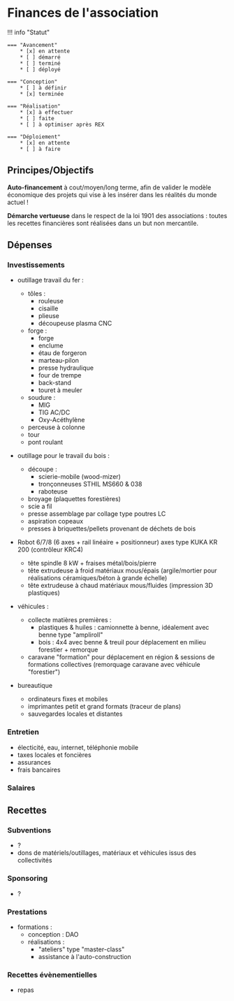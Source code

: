 # Finances de l'association

!!! info "Statut"

    === "Avancement"
        * [x] en attente
        * [ ] démarré
        * [ ] terminé
        * [ ] déployé

    === "Conception"
        * [ ] à définir
        * [x] terminée

    === "Réalisation"
        * [x] à effectuer
        * [ ] faite
        * [ ] à optimiser après REX

    === "Déploiement"
        * [x] en attente
        * [ ] à faire



## Principes/Objectifs

**Auto-financement** à cout/moyen/long terme, afin de valider le modèle économique des projets qui vise à les insérer dans les réalités du monde actuel !

**Démarche vertueuse** dans le respect de la loi 1901 des associations : toutes les recettes financières sont réalisées dans un but non mercantile.

## Dépenses


### Investissements

- outillage travail du fer :
    - tôles :
        - rouleuse
        - cisaille
        - plieuse 
        - découpeuse plasma CNC 
    - forge :
        - forge
        - enclume
        - étau de forgeron
        - marteau-pilon
        - presse hydraulique
        - four de trempe
        - back-stand
        - touret à meuler
    - soudure :
        - MIG 
        - TIG AC/DC 
        - Oxy-Acéthylène  
    - perceuse à colonne
    - tour
    - pont roulant    

- outillage pour le travail du bois :
    - découpe :
        - scierie-mobile (wood-mizer)
        - tronçonneuses STHIL MS660 & 038
        - raboteuse
    - broyage (plaquettes forestières)
    - scie a fil
    - presse assemblage par collage type poutres LC 
    - aspiration copeaux
    - presses à briquettes/pellets provenant de déchets de bois

- Robot 6/7/8 (6 axes + rail linéaire + positionneur) axes type KUKA KR 200 (contrôleur KRC4)
    - tête spindle 8 kW + fraises métal/bois/pierre
    - tête extrudeuse à froid matériaux mous/épais (argile/mortier pour réalisations céramiques/béton à grande échelle)
    - tête extrudeuse à chaud matériaux mous/fluides (impression 3D plastiques)


- véhicules : 
    - collecte matières premières :
        - plastiques & huiles : camionnette à benne, idéalement avec benne type "ampliroll"
        - bois  : 4x4 avec benne & treuil pour déplacement en milieu forestier + remorque
    - caravane "formation" pour déplacement en région & sessions de formations collectives (remorquage caravane avec véhicule "forestier")
        
- bureautique
    - ordinateurs fixes et mobiles
    - imprimantes petit et grand formats (traceur de plans)
    - sauvegardes locales et distantes

### Entretien

- électicité, eau, internet, téléphonie mobile 
- taxes locales et foncières
- assurances
- frais bancaires


### Salaires



## Recettes 



### Subventions

- ?
- dons de matériels/outillages, matériaux et véhicules issus des collectivités


### Sponsoring

- ?

### Prestations

- formations :
    - conception : DAO 
    - réalisations : 
        - "ateliers" type "master-class"
        - assistance à l'auto-construction

### Recettes évènementielles

- repas 



